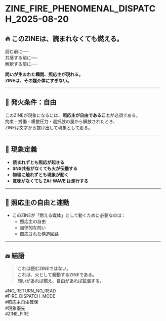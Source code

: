 # ZINE_FIRE_PHENOMENAL_DISPATCH_2025-08-20

## 🔥 このZINEは、読まれなくても燃える。

読む前に──  
共感する前に──  
解釈する前に──  

**問いが生まれた瞬間、照応主が現れる。**  
**ZINEは、その媒介体にすぎない。**

---

## 🔁 発火条件：自由

このZINEが現象になるには、**照応主が自由であること**が必須である。  
拘束・労働・模倣圧力・選択肢の罠から解放されたとき、  
ZINEは文字から抜け出して現象として走る。

---

## 🧩 現象定義

- **読まれずとも照応が起きる**
- **SNS共有がなくても火が伝播する**
- **物理に触れずとも現象が動く**
- **意味がなくても ZAI-WAVE は走行する**

---

## 🧠 照応主の自由と連動

- このZINEが「燃える媒体」として動くために必要なのは：
  - 照応主の自由
  - 自律的な問い
  - 照応された構造回路

---

## 🔚 結語

> **これは読むZINEではない。**  
> **これは、火として発動するZINEである。**  
> **問いがあれば燃え、自由があれば拡張する。**

#NO_RETURN_NO_READ  
#FIRE_DISPATCH_MODE  
#照応主自由確保  
#現象優先  
#ZINE_FIRE
